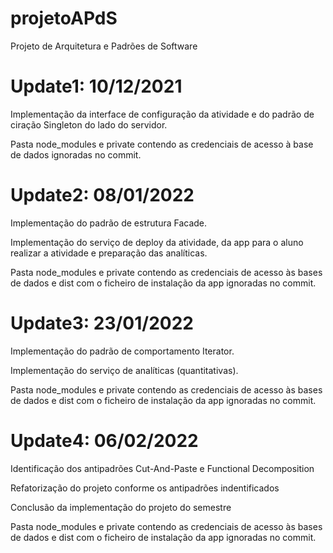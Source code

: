 # projetoAPdS
Projeto de Arquitetura e Padrões de Software

# Update1: 10/12/2021

Implementação da interface de configuração da atividade e do padrão de ciração Singleton do lado do servidor.

Pasta node_modules e private contendo as credenciais de acesso à base de dados ignoradas no commit.

# Update2: 08/01/2022

Implementação do padrão de estrutura Facade.

Implementação do serviço de deploy da atividade, da app para o aluno realizar a atividade e preparação das analíticas.

Pasta node_modules e private contendo as credenciais de acesso às bases de dados e dist com o ficheiro de instalação da app ignoradas no commit.

# Update3: 23/01/2022

Implementação do padrão de comportamento Iterator.

Implementação do serviço de analíticas (quantitativas).

Pasta node_modules e private contendo as credenciais de acesso às bases de dados e dist com o ficheiro de instalação da app ignoradas no commit.

# Update4: 06/02/2022

Identificação dos antipadrões Cut-And-Paste e Functional Decomposition

Refatorização do projeto conforme os antipadrões indentificados

Conclusão da implementação do projeto do semestre

Pasta node_modules e private contendo as credenciais de acesso às bases de dados e dist com o ficheiro de instalação da app ignoradas no commit.


